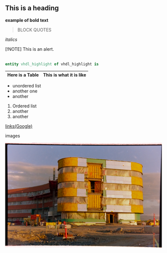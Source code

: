 ## This is a heading ##

**example of bold text** 

> BLOCK QUOTES

*italics*

[!NOTE] 
This is an alert. 

```vhdl

entity vhdl_highlight of vhdl_highlight is

```

|Here is a Table|This is what it is like|
|-----|-----|

* unordered list
* another one
* another

1. Ordered list
2. another 
3. another

[links(Google)](www.google.com)

images

![alt](assets/hw2.jpg)


